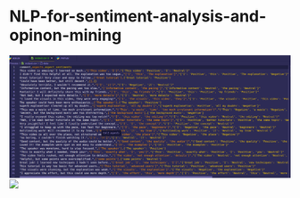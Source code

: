 # NLP-for-sentiment-analysis-and-opinon-mining
<img src ="Screenshot from 2024-09-28 18-26-44.png">
<img src = "Screenshot from 2024-09-28 18-27-32.png'>
<img src = "Screenshot from 2024-09-28 18-28-13.png">

